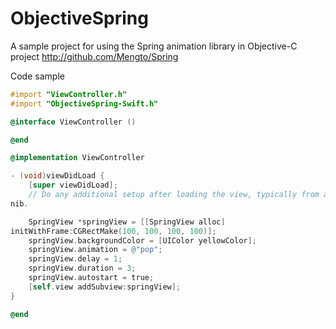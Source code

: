 # ObjectiveSpring
A sample project for using the Spring animation library in Objective-C
project
http://github.com/Mengto/Spring

Code sample

``` objective-c
#import "ViewController.h"
#import "ObjectiveSpring-Swift.h"

@interface ViewController ()

@end

@implementation ViewController

- (void)viewDidLoad {
    [super viewDidLoad];
    // Do any additional setup after loading the view, typically from a
nib.

    SpringView *springView = [[SpringView alloc]
initWithFrame:CGRectMake(100, 100, 100, 100)];
    springView.backgroundColor = [UIColor yellowColor];
    springView.animation = @"pop";
    springView.delay = 1;
    springView.duration = 3;
    springView.autostart = true;
    [self.view addSubview:springView];
}

@end
```
